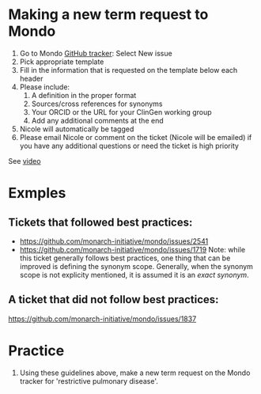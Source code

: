 # Making a new term request to Mondo

1. Go to Mondo [GitHub tracker](https://github.com/monarch-initiative/mondo/issues): Select New issue
1. Pick appropriate template
1. Fill in the information that is requested on the template below each header
1. Please include:
	1. A definition in the proper format
	1. Sources/cross references for synonyms
	1. Your ORCID or the URL for your ClinGen working group
	1. Add any additional comments at the end
1. Nicole will automatically be tagged
1. Please email Nicole or comment on the ticket (Nicole will be emailed) if you have any additional questions or need the ticket is high priority

See [video](https://drive.google.com/file/d/14g9y1nmCmRTkPB1fa6y_jIW3lHyFV4-g/view?resourcekey)

# Exmples

## Tickets that followed best practices:
- https://github.com/monarch-initiative/mondo/issues/2541
- https://github.com/monarch-initiative/mondo/issues/1719
Note: while this ticket generally follows best practices, one thing that can be improved is defining the synonym scope. Generally, when the synonym scope is not explicity mentioned, it is assumed it is an _exact synonym_.

## A ticket that did not follow best practices:
https://github.com/monarch-initiative/mondo/issues/1837



# Practice

1. Using these guidelines above, make a new term request on the Mondo tracker for 'restrictive pulmonary disease'.